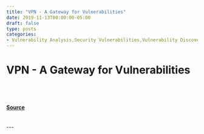 ```yaml
---
title: "VPN - A Gateway for Vulnerabilities"
date: 2019-11-13T00:00:00-05:00
draft: false
type: posts
categories: 
- Vulnerability Analysis,Security Vulnerabilities,Vulnerability Discovery,Vulnerability Mitigation,CERT/CC
---
```

# VPN - A Gateway for Vulnerabilities

<br/>

<br/>


#### [Source](https://insights.sei.cmu.edu/blog/vpn-a-gateway-for-vulnerabilities/)

<br/>
---
